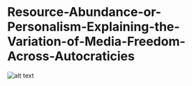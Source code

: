 # Resource-Abundance-or-Personalism-Explaining-the-Variation-of-Media-Freedom-Across-Autocraticies


![alt text](https://github.com/[sefsahin]/[Resource-Abundance-or-Personalism-Explaining-the-Variation-of-Media-Freedom-Across-Autocraticies]/blob/[main]/preliminary.png?raw=true)
